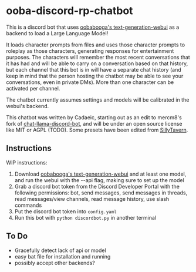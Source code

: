 # ooba-discord-rp-chatbot
This is a discord bot that uses [oobabooga's text-generation-webui](https://github.com/oobabooga/text-generation-webui) as a backend to load a Large Language Model!

It loads character prompts from files and uses those character prompts to roleplay as those characters, generating responses for entertainment purposes. The characters will remember the most recent conversations that it has had and will be able to carry on a conversation based on that history, but each channel that this bot is in will have a separate chat history (and keep in mind that the person hosting the chatbot may be able to see your conversations, even in private DMs). More than one character can be activated per channel.

The chatbot currently assumes settings and models will be calibrated in the webui's backend.

This chatbot was written by Cadaeic, starting out as an edit to mercm8's fork of [chat-llama-discord-bot](https://github.com/mercm8/chat-llama-discord-bot), and will be under an open source license like MIT or AGPL (TODO). Some presets have been edited from [SillyTavern](https://github.com/SillyTavern/SillyTavern).

## Instructions
WIP instructions:
1. Download [oobabooga's text-generation-webui](https://github.com/oobabooga/text-generation-webui) and at least one model, and run the webui with the --api flag, making sure to set up the model
2. Grab a discord bot token from the Discord Developer Portal with the following permissions: bot, send messages, send messages in threads, read messages/view channels, read message history, use slash commands
3. Put the discord bot token into ``config.yaml``
4. Run this bot with ``python discordbot.py`` in another terminal

## To Do
- Gracefully detect lack of api or model
- easy bat file for installation and running
- possibly accept other backends?
